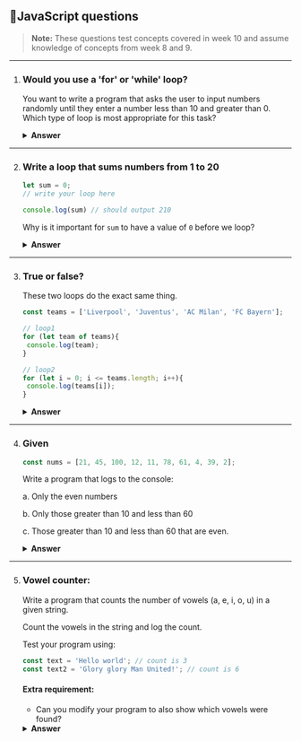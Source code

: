## 📄JavaScript questions 

> **Note:**
>These questions test concepts covered in week 10 and assume knowledge of concepts from week 8 and 9. 

---
1. ### Would you use a 'for' or 'while' loop? 

   You want to write a program that asks the user to input numbers randomly until they enter a number less than 10 and greater than 0. Which type of loop is most appropriate for this task?

   <details><summary><b>Answer</b></summary>
   <p>

   ### Answer: A `while` loop is the most appropriate choice.

   You want to use the `while` loop because you don't know the number of iterations beforehand, only the condition when the loop should stop (Which depends on user input). You want to ask the user for input until they enter a number less than 10 and greater than 0. 

   **Why not a `for` loop?**  A for loop is not suitable here because it is designed for situations where the number of iterations is known in advance (e.g., iterating over an array or a fixed range).

   </p>
 </details>

---
  
2. ### Write a loop that sums numbers from 1 to 20

   ```javascript
   let sum = 0;
   // write your loop here

   console.log(sum) // should output 210 
   ```
  
    Why is it important for `sum` to have a value of `0` before we loop?

     <details><summary><b>Answer</b></summary>
   <p>

   ```javascript
   let sum = 0;

   for (let i = 1; i < 21; i++){
      sum += i;
   }

   console.log(sum); // outputs: 210
   ```

   It is important to initialise `sum` to `0` before we loop because inside the loop, we perform arithmetic operations (addition) on `sum`. 

   If `sum` was just declared without initialisation, it would have a default value of `undefined` and the value of `sum` would be `NaN` as we would attepmt to perform arithmetic operations on `undefined`. 

   The same principle applies to other operations:

    - For building strings, you might initialize with an empty string `""`.
    - For building arrays, you'd start with an empty array `[]`.
   </p>
 </details>

---
    
3. ### True or false? 

   These two loops do the exact same thing.

   ```javascript
   const teams = ['Liverpool', 'Juventus', 'AC Milan', 'FC Bayern'];

   // loop1
   for (let team of teams){
    console.log(team);
   }

   // loop2
   for (let i = 0; i <= teams.length; i++){
    console.log(teams[i]);
   }
   ```

   <details><summary><b>Answer</b></summary>
   <p>

   ### Answer: False

   These two loops do **not** do the same thing. 

   **Loop 1**: `for...of` loop
    
   - Iterates over the elements of the `teams` array directly.
   - It will print each element exactly once

   - It logs: 
    ```
    Liverpool
    Juventus
    AC Milan
    FC Bayern
    ```

   **Loop 2**: `for` loop

   - This loop uses `i` to access elements of the `teams` array (starting from the element at index `0` represented by `let i = 0`).
   - The last iteration, when `i = teams.length`, in this case `teams[4]` will log `undefined` because the last valid index of this array is `teams.length -1`
   - It logs:
   ```
   Liverpool
   Juventus
   AC Milan
   FC Bayern
   undefined
   ```

   - To make Loop 2 behave the same as Loop 1, you should change the condition to `i < teams.length`:
   ```javascript
   for (let i = 0; i < teams.length; i++) {
    console.log(teams[i]);
   }
   ```
   
   </p>
 </details>

---
   
4. ### Given

   ```javascript
   const nums = [21, 45, 100, 12, 11, 78, 61, 4, 39, 2];
   ```
   Write a program that logs to the console: 
    
      a. Only the even numbers

      b. Only those greater than 10 and less than 60

     c. Those greater than 10 and less than 60 that are even. 

     <details><summary><b>Answer</b></summary>
   <p>

    **a.**
    ```javascript 
    // a. even numbers
    for (let num of nums){
      if (num % 2 === 0){
        console.log(num);
      }
    }

    // b. Numbers between 10 and 60
    for (let num of nums){
      if (num > 10 && num < 60){
        console.log(num);
      }
    }

    // c. Even numbers between 10 and 60
    for (let num of nums){
      if (num > 10 && num < 60 && num % 2 === 0){
        console.log(num);
      }
    }
    ```

    Outputs:
    ```javascript
    // even numbers
    100
    12
    78
    4
    2

    // numbers between 10 and 60
    21
    45
    12
    11
    39

    // even numbers between 10 and 60
    12
    ```

   </p>
 </details>

---


5. ### Vowel counter: 

   Write a program that counts the number of vowels (a, e, i, o, u) in a given string. 

   Count the vowels in the string and log the count.

   Test your program using: 

   ```javascript
   const text = 'Hello world'; // count is 3
   const text2 = 'Glory glory Man United!'; // count is 6
   ```

   #### Extra requirement: 

     - Can you modify your program to also show which vowels were found?

   <details><summary><b>Answer</b></summary>
   <p>

   ```javascript
   // to test text
   const text = 'Hello world';
   let vowelCount = 0;
   let vowels = ['a', 'e', 'i', 'o', 'u'];

   for (let char of text.toLowerCase()){
     if (vowels.includes(char)){
       vowelCount++;
       console.log(`Vowel found: ${char}`);
     }
   }

   console.log(vowelCount);

   // te test text2
   const text2 = 'Glory glory Man United!';
   let vowelCount2 = 0; 

   for (let char of text2.toLowerCase()){
     if (vowels.includes(char)){
       vowelCount2++;
       console.log(`Vowel found: ${char}`);
     }
   }

   console.log(vowelCount2);
   ```
   </p>
 </details>



   
